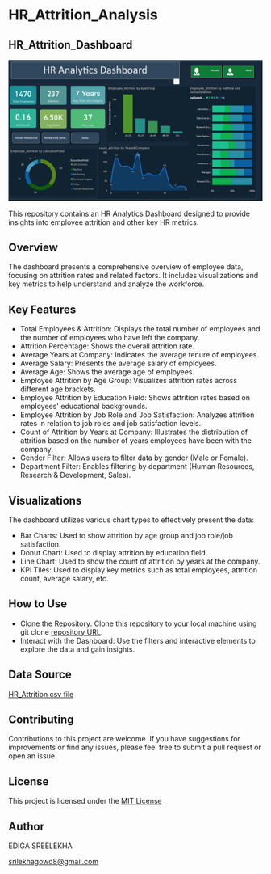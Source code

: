# HR_Attrition_Analysis


## HR_Attrition_Dashboard

![Dashboard](https://github.com/edigasreelekha/HR_Attrition_Analysis/blob/main/Dashboard%20pic.png)

This repository contains an HR Analytics Dashboard designed to provide insights into employee attrition and other key HR metrics.

## Overview
The dashboard presents a comprehensive overview of employee data, focusing on attrition rates and related factors. It includes visualizations and key metrics to help understand and analyze the workforce.

## Key Features
- Total Employees & Attrition: Displays the total number of employees and the number of employees who have left the company.
- Attrition Percentage: Shows the overall attrition rate.
- Average Years at Company: Indicates the average tenure of employees.
- Average Salary: Presents the average salary of employees.
- Average Age: Shows the average age of employees.
- Employee Attrition by Age Group: Visualizes attrition rates across different age brackets.
- Employee Attrition by Education Field: Shows attrition rates based on employees' educational backgrounds.
- Employee Attrition by Job Role and Job Satisfaction: Analyzes attrition rates in relation to job roles and job satisfaction levels.
- Count of Attrition by Years at Company: Illustrates the distribution of attrition based on the number of years employees have been with the company.
- Gender Filter: Allows users to filter data by gender (Male or Female).
- Department Filter: Enables filtering by department (Human Resources, Research & Development, Sales).

  
## Visualizations

The dashboard utilizes various chart types to effectively present the data:

- Bar Charts: Used to show attrition by age group and job role/job satisfaction.
- Donut Chart: Used to display attrition by education field.
- Line Chart: Used to show the count of attrition by years at the company.
- KPI Tiles: Used to display key metrics such as total employees, attrition count, average salary, etc.

  
## How to Use


- Clone the Repository: Clone this repository to your local machine using git clone [repository URL](https://github.com/edigasreelekha/HR_Attrition_Analysis).
- Interact with the Dashboard: Use the filters and interactive elements to explore the data and gain insights.
  
## Data Source

[ HR_Attrition csv file ](https://github.com/edigasreelekha/HR_Attrition_Analysis/blob/main/HR_Analytics.csv)

## Contributing

Contributions to this project are welcome. If you have suggestions for improvements or find any issues, please feel free to  submit a pull request or open an issue.   


## License
This project is licensed under the [ MIT License](https://github.com/edigasreelekha/License/blob/main/README.md)

## Author

EDIGA SREELEKHA

srilekhagowd8@gmail.com
